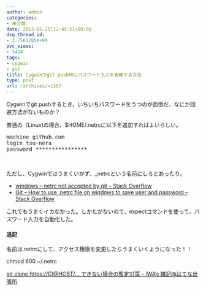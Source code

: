```yaml
---
author: admin
categories:
- 未分類
date: 2013-05-25T12:45:51+00:00
dsq_thread_id:
- 3.7561285e+09
pvc_views:
- 3414
tags:
- cygwin
- git
title: Cygwinでgit push時にパスワード入力を省略する方法
type: post
url: /archives/=1357
---
```


Cygwinでgit pushするとき、いちいちパスワードをうつのが面倒だ。なにか回避方法がないものか？

普通の（Linux)の場合、$HOME/.netrcに以下を追加すればよいらしい。

<div id="scid:812469c5-0cb0-4c63-8c15-c81123a09de7:9778472b-4673-47f9-94a3-3589db9288b7" class="wlWriterEditableSmartContent" style="float: none; padding-bottom: 0px; padding-top: 0px; padding-left: 0px; margin: 0px; display: inline; padding-right: 0px">
  <pre name="code" class="c:nogutter:nocontrols">machine github.com
login tsu-nera
password ****************
</pre>
</div>

&#160;

ただし、Cygwinではうまくいかず、_netrcという名前にしろとあったり。

  * [windows &#8211; netrc not accepted by git &#8211; Stack Overflow][1] 
  * [Git &#8211; How to use .netrc file on windows to save user and password &#8211; Stack Overflow][2] 

これでもうまくイカなかった。しかたがないので、expectコマンドを使って、パスワード入力を自動化した。



#### 追記

名前は.netrcにして、アクセス権限を変更したらうまくいくようになった！！

chmod 600 ~/.netrc

[git clone https://ID@HOST/&#8230; できない場合の暫定対策 &#8211; iWA’s 雑記@はてな出張所][3]

 [1]: http://stackoverflow.com/questions/6903158/netrc-not-accepted-by-git
 [2]: http://stackoverflow.com/questions/6031214/git-how-to-use-netrc-file-on-windows-to-save-user-and-password/6031266#6031266
 [3]: http://d.hatena.ne.jp/vmi/20111025/p1